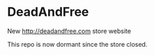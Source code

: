 # DeadAndFree

New <http://deadandfree.com> store website

This repo is now dormant since the store closed.

